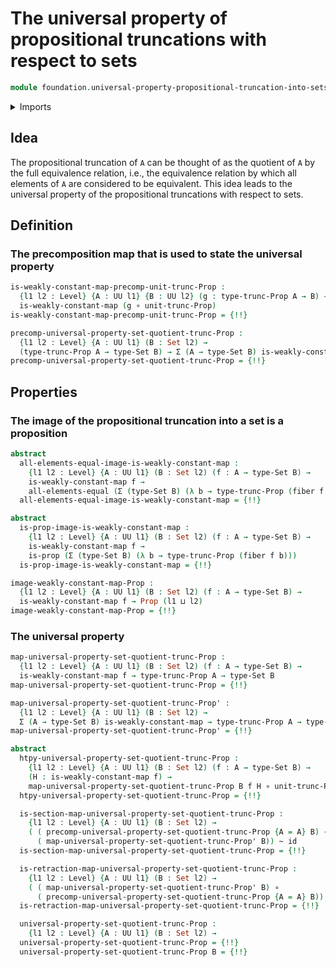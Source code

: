 # The universal property of propositional truncations with respect to sets

```agda
module foundation.universal-property-propositional-truncation-into-sets where
```

<details><summary>Imports</summary>

```agda
open import foundation.action-on-identifications-functions
open import foundation.dependent-pair-types
open import foundation.function-extensionality
open import foundation.propositional-truncations
open import foundation.universe-levels
open import foundation.weakly-constant-maps

open import foundation-core.equivalences
open import foundation-core.fibers-of-maps
open import foundation-core.function-types
open import foundation-core.homotopies
open import foundation-core.identity-types
open import foundation-core.propositions
open import foundation-core.sets
open import foundation-core.subtypes
```

</details>

## Idea

The propositional truncation of `A` can be thought of as the quotient of `A` by
the full equivalence relation, i.e., the equivalence relation by which all
elements of `A` are considered to be equivalent. This idea leads to the
universal property of the propositional truncations with respect to sets.

## Definition

### The precomposition map that is used to state the universal property

```agda
is-weakly-constant-map-precomp-unit-trunc-Prop :
  {l1 l2 : Level} {A : UU l1} {B : UU l2} (g : type-trunc-Prop A → B) →
  is-weakly-constant-map (g ∘ unit-trunc-Prop)
is-weakly-constant-map-precomp-unit-trunc-Prop = {!!}

precomp-universal-property-set-quotient-trunc-Prop :
  {l1 l2 : Level} {A : UU l1} (B : Set l2) →
  (type-trunc-Prop A → type-Set B) → Σ (A → type-Set B) is-weakly-constant-map
precomp-universal-property-set-quotient-trunc-Prop = {!!}
```

## Properties

### The image of the propositional truncation into a set is a proposition

```agda
abstract
  all-elements-equal-image-is-weakly-constant-map :
    {l1 l2 : Level} {A : UU l1} (B : Set l2) (f : A → type-Set B) →
    is-weakly-constant-map f →
    all-elements-equal (Σ (type-Set B) (λ b → type-trunc-Prop (fiber f b)))
  all-elements-equal-image-is-weakly-constant-map = {!!}

abstract
  is-prop-image-is-weakly-constant-map :
    {l1 l2 : Level} {A : UU l1} (B : Set l2) (f : A → type-Set B) →
    is-weakly-constant-map f →
    is-prop (Σ (type-Set B) (λ b → type-trunc-Prop (fiber f b)))
  is-prop-image-is-weakly-constant-map = {!!}

image-weakly-constant-map-Prop :
  {l1 l2 : Level} {A : UU l1} (B : Set l2) (f : A → type-Set B) →
  is-weakly-constant-map f → Prop (l1 ⊔ l2)
image-weakly-constant-map-Prop = {!!}
```

### The universal property

```agda
map-universal-property-set-quotient-trunc-Prop :
  {l1 l2 : Level} {A : UU l1} (B : Set l2) (f : A → type-Set B) →
  is-weakly-constant-map f → type-trunc-Prop A → type-Set B
map-universal-property-set-quotient-trunc-Prop = {!!}

map-universal-property-set-quotient-trunc-Prop' :
  {l1 l2 : Level} {A : UU l1} (B : Set l2) →
  Σ (A → type-Set B) is-weakly-constant-map → type-trunc-Prop A → type-Set B
map-universal-property-set-quotient-trunc-Prop' = {!!}

abstract
  htpy-universal-property-set-quotient-trunc-Prop :
    {l1 l2 : Level} {A : UU l1} (B : Set l2) (f : A → type-Set B) →
    (H : is-weakly-constant-map f) →
    map-universal-property-set-quotient-trunc-Prop B f H ∘ unit-trunc-Prop ~ f
  htpy-universal-property-set-quotient-trunc-Prop = {!!}

  is-section-map-universal-property-set-quotient-trunc-Prop :
    {l1 l2 : Level} {A : UU l1} (B : Set l2) →
    ( ( precomp-universal-property-set-quotient-trunc-Prop {A = A} B) ∘
      ( map-universal-property-set-quotient-trunc-Prop' B)) ~ id
  is-section-map-universal-property-set-quotient-trunc-Prop = {!!}

  is-retraction-map-universal-property-set-quotient-trunc-Prop :
    {l1 l2 : Level} {A : UU l1} (B : Set l2) →
    ( ( map-universal-property-set-quotient-trunc-Prop' B) ∘
      ( precomp-universal-property-set-quotient-trunc-Prop {A = A} B)) ~ id
  is-retraction-map-universal-property-set-quotient-trunc-Prop = {!!}

  universal-property-set-quotient-trunc-Prop :
    {l1 l2 : Level} {A : UU l1} (B : Set l2) →
  universal-property-set-quotient-trunc-Prop = {!!}
  universal-property-set-quotient-trunc-Prop B = {!!}
```
